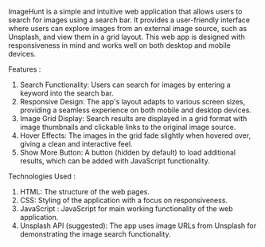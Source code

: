 ImageHunt is a simple and intuitive web application that allows users to search for images using a search bar. 
It provides a user-friendly interface where users can explore images from an external image source, such as Unsplash, and view them in a grid layout. 
This web app is designed with responsiveness in mind and works well on both desktop and mobile devices.

Features : 

1) Search Functionality: Users can search for images by entering a keyword into the search bar.
2) Responsive Design: The app's layout adapts to various screen sizes, providing a seamless experience on both mobile and desktop devices.
3) Image Grid Display: Search results are displayed in a grid format with image thumbnails and clickable links to the original image source.
4) Hover Effects: The images in the grid fade slightly when hovered over, giving a clean and interactive feel.
5) Show More Button: A button (hidden by default) to load additional results, which can be added with JavaScript functionality.

Technologies Used :

1) HTML: The structure of the web pages.
2) CSS: Styling of the application with a focus on responsiveness.
3) JavaScript : JavaScript for main working functionality of the web application. 
4) Unsplash API (suggested): The app uses image URLs from Unsplash for demonstrating the image search functionality.
